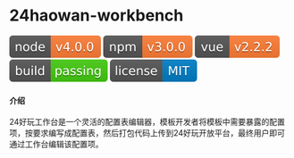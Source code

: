 # 24haowan-workbench

![](./images/badge/node.svg) ![](./images/badge/npm.svg) ![](./images/badge/vue.svg) ![](./images/badge/build.svg) ![](./images/badge/license.svg)

#### 介绍

24好玩工作台是一个灵活的配置表编辑器，模板开发者将模板中需要暴露的配置项，按要求编写成配置表，然后打包代码上传到24好玩开放平台，最终用户即可通过工作台编辑该配置项。
